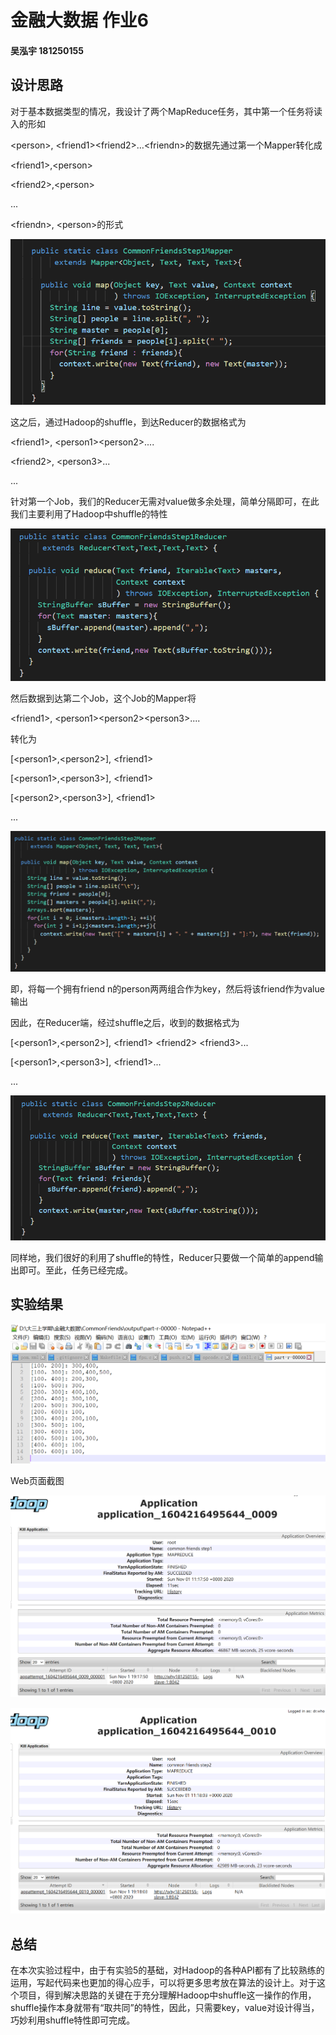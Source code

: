 # 金融大数据 作业6
####  吴泓宇 181250155


## 设计思路

对于基本数据类型的情况，我设计了两个MapReduce任务，其中第一个任务将读入的形如

\<person\>, \<friend1\>\<friend2\>…\<friendn\>的数据先通过第一个Mapper转化成

\<friend1\>,\<person>

\<friend2>,\<person>

...

\<friendn>, \<person>的形式

![](figure/4.png)


这之后，通过Hadoop的shuffle，到达Reducer的数据格式为

\<friend1>, \<person1>\<person2>....

\<friend2>, \<person3>...

...

针对第一个Job，我们的Reducer无需对value做多余处理，简单分隔即可，在此我们主要利用了Hadoop中shuffle的特性

![](figure/5.png)



然后数据到达第二个Job，这个Job的Mapper将

\<friend1>, \<person1>\<person2>\<person3>....

转化为

[\<person1>,\<person2>], \<friend1>

[\<person1>,\<person3>], \<friend1>

[\<person2>,\<person3>], \<friend1>

...

![](figure/6.png)


即，将每一个拥有friend n的person两两组合作为key，然后将该friend作为value输出

因此，在Reducer端，经过shuffle之后，收到的数据格式为

[\<person1>,\<person2>], \<friend1> \<friend2> \<friend3>...

[\<person1>,\<person3>], \<friend1>...

...

![](figure/7.png)


同样地，我们很好的利用了shuffle的特性，Reducer只要做一个简单的append输出即可。至此，任务已经完成。


## 实验结果 

![](figure/3.png)

Web页面截图

![](figure/1.png)

![](figure/2.png)

## 总结

在本次实验过程中，由于有实验5的基础，对Hadoop的各种API都有了比较熟练的运用，写起代码来也更加的得心应手，可以将更多思考放在算法的设计上。对于这个项目，得到解决思路的关键在于充分理解Hadoop中shuffle这一操作的作用，shuffle操作本身就带有“取共同”的特性，因此，只需要key，value对设计得当，巧妙利用shuffle特性即可完成。